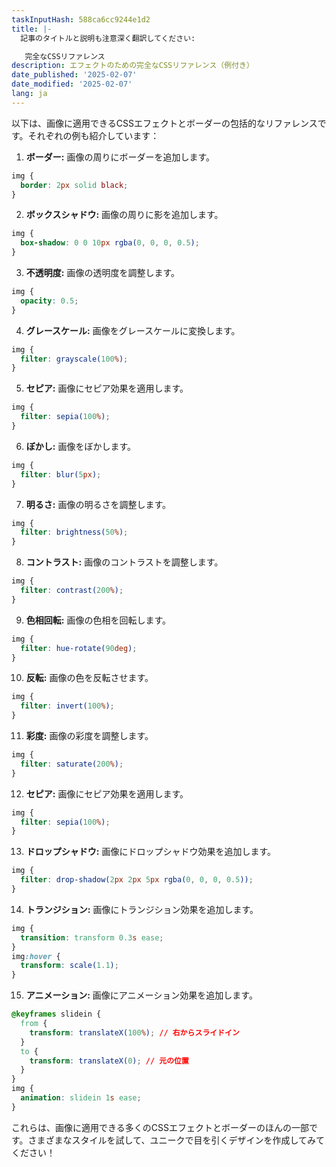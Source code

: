 ```yaml
---
taskInputHash: 588ca6cc9244e1d2
title: |-
  記事のタイトルと説明も注意深く翻訳してください:

   完全なCSSリファレンス
description: エフェクトのための完全なCSSリファレンス（例付き）
date_published: '2025-02-07'
date_modified: '2025-02-07'
lang: ja
---
```

以下は、画像に適用できるCSSエフェクトとボーダーの包括的なリファレンスです。それぞれの例も紹介しています：

1. **ボーダー:** 画像の周りにボーダーを追加します。

```css
img {
  border: 2px solid black;
}
```


2. **ボックスシャドウ:** 画像の周りに影を追加します。

```css
img {
  box-shadow: 0 0 10px rgba(0, 0, 0, 0.5);
}
```


3. **不透明度:** 画像の透明度を調整します。

```css
img {
  opacity: 0.5;
}
```


4. **グレースケール:** 画像をグレースケールに変換します。

```css
img {
  filter: grayscale(100%);
}
```


5. **セピア:** 画像にセピア効果を適用します。

```css
img {
  filter: sepia(100%);
}
```


6. **ぼかし:** 画像をぼかします。

```css
img {
  filter: blur(5px);
}
```


7. **明るさ:** 画像の明るさを調整します。

```css
img {
  filter: brightness(50%);
}
```


8. **コントラスト:** 画像のコントラストを調整します。

```css
img {
  filter: contrast(200%);
}
```


9. **色相回転:** 画像の色相を回転します。

```css
img {
  filter: hue-rotate(90deg);
}
```


10. **反転:** 画像の色を反転させます。

```css
img {
  filter: invert(100%);
}
```


11. **彩度:** 画像の彩度を調整します。

```css
img {
  filter: saturate(200%);
}
```


12. **セピア:** 画像にセピア効果を適用します。

```css
img {
  filter: sepia(100%);
}
```


13. **ドロップシャドウ:** 画像にドロップシャドウ効果を追加します。

```css
img {
  filter: drop-shadow(2px 2px 5px rgba(0, 0, 0, 0.5));
}
```


14. **トランジション:** 画像にトランジション効果を追加します。

```css
img {
  transition: transform 0.3s ease;
}
img:hover {
  transform: scale(1.1);
}
```


15. **アニメーション:** 画像にアニメーション効果を追加します。

```css
@keyframes slidein {
  from {
    transform: translateX(100%); // 右からスライドイン
  }
  to {
    transform: translateX(0); // 元の位置
  }
}
img {
  animation: slidein 1s ease;
}
```


これらは、画像に適用できる多くのCSSエフェクトとボーダーのほんの一部です。さまざまなスタイルを試して、ユニークで目を引くデザインを作成してみてください！
